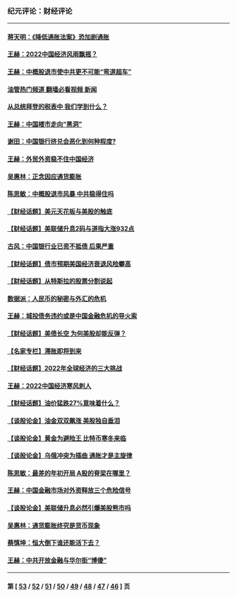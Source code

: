 ### 纪元评论：财经评论
---
#### [蒋天明：《降低通胀法案》恐加剧通胀](../../pages/nsc1026/n13806996.md?10140330) 
#### [王赫：2022中国经济风雨飘摇？](../../pages/nsc1026/n13803207.md?10140330) 
#### [王赫：中概股退市使中共更不可能“弯道超车”](../../pages/nsc1026/n13802858.md?10140330) 
#### [油管热门频道 翻墙必看视频 新闻](ok?10140330)
#### [从总统拜登的税表中 我们学到什么？](../../pages/nsc1026/n13773081.md?10140330) 
#### [王赫：中国楼市走向“黑洞”](../../pages/nsc1026/n13770647.md?10140330) 
#### [谢田：中国银行挤兑会恶化到何种程度?](../../pages/nsc1026/n13766965.md?10140330) 
#### [王赫：外贸外资稳不住中国经济](../../pages/nsc1026/n13753933.md?10140330) 
#### [吴惠林：正念因应通货膨胀](../../pages/nsc1026/n13750350.md?10140330) 
#### [陈思敏：中概股退市风暴 中共稳得住吗](../../pages/nsc1026/n13738978.md?10140330) 
#### [【财经话题】美元天花板与美股的触底](../../pages/nsc1026/n13736495.md?10140330) 
#### [【财经话题】美联储升息2码与道指大涨932点](../../pages/nsc1026/n13727377.md?10140330) 
#### [古风：中国银行业已资不抵债 后果严重](../../pages/nsc1026/n13726111.md?10140330) 
#### [【财经话题】债市预期美国经济衰退风险攀高](../../pages/nsc1026/n13698043.md?10140330) 
#### [【财经话题】从特斯拉的股票分割说起](../../pages/nsc1026/n13679733.md?10140330) 
#### [数据派：人民币的秘密与外汇的危机](../../pages/nsc1026/n13667092.md?10140330) 
#### [王赫：城投债务违约或是中国金融危机的导火索](../../pages/nsc1026/n13665322.md?10140330) 
#### [【财经话题】美债长空 为何美股却能反弹？](../../pages/nsc1026/n13665895.md?10140330) 
#### [【名家专栏】滞胀即将到来](../../pages/nsc1026/n13658171.md?10140330) 
#### [【财经话题】2022年全球经济的三大挑战](../../pages/nsc1026/n13654423.md?10140330) 
#### [王赫：2022中国经济寒风刺人](../../pages/nsc1026/n13651403.md?10140330) 
#### [【财经话题】油价猛跌27%意味着什么？](../../pages/nsc1026/n13648767.md?10140330) 
#### [【谈股论金】油金双双飙涨 美股独自垂泪](../../pages/nsc1026/n13631742.md?10140330) 
#### [【谈股论金】黄金为避险王 比特币寒冬来临](../../pages/nsc1026/n13600406.md?10140330) 
#### [【谈股论金】乌俄冲突为插曲 通胀才是主旋律](../../pages/nsc1026/n13576797.md?10140330) 
#### [陈思敏：最差的年初开局 A股的脊梁在哪里？](../../pages/nsc1026/n13558359.md?10140330) 
#### [王赫：中国金融市场对外资释放三个危险信号](../../pages/nsc1026/n13546389.md?10140330) 
#### [【谈股论金】美联储升息必然引爆美股熊市吗](../../pages/nsc1026/n13519194.md?10140330) 
#### [吴惠林：通货膨胀终究是货币现象](../../pages/nsc1026/n13512979.md?10140330) 
#### [蔡慎坤：恒大倒下谁还能活下去？](../../pages/nsc1026/n13501831.md?10140330) 
#### [王赫：中共开放金融与华尔街“博傻”](../../pages/nsc1026/n13501138.md?10140330) 

---
#### 第 [ [53](./53.md?10140330) / [52](./52.md?10140330) / [51](./51.md?10140330) / [50](./50.md?10140330) / [49](./49.md?10140330) / [48](./48.md?10140330) / [47](./47.md?10140330) / [46](./46.md?10140330) ] 页
